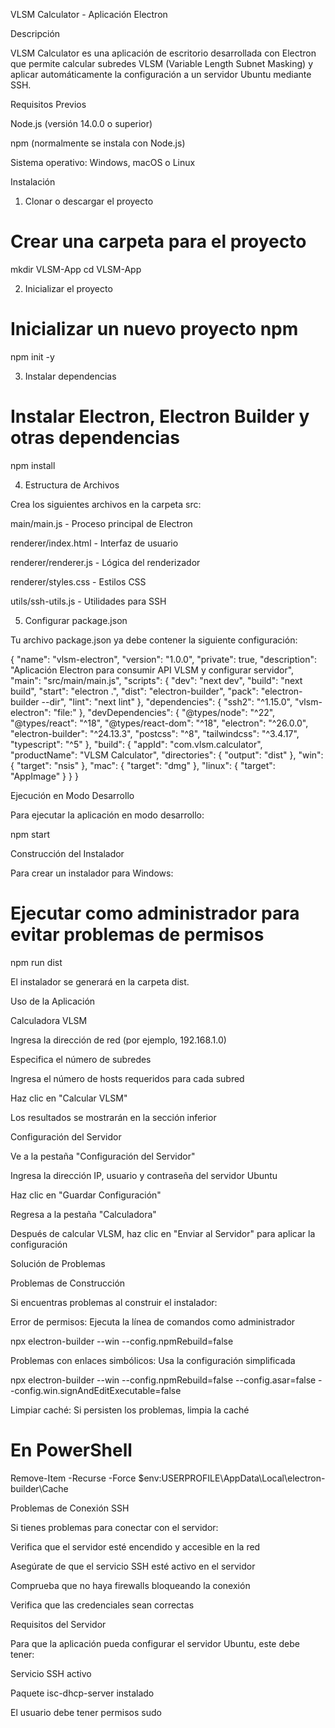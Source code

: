 VLSM Calculator - Aplicación Electron

Descripción

VLSM Calculator es una aplicación de escritorio desarrollada con Electron que permite calcular subredes VLSM (Variable Length Subnet Masking) y aplicar automáticamente la configuración a un servidor Ubuntu mediante SSH.

Requisitos Previos

Node.js (versión 14.0.0 o superior)

npm (normalmente se instala con Node.js)

Sistema operativo: Windows, macOS o Linux

Instalación

1. Clonar o descargar el proyecto

# Crear una carpeta para el proyecto
mkdir VLSM-App
cd VLSM-App

2. Inicializar el proyecto

# Inicializar un nuevo proyecto npm
npm init -y

3. Instalar dependencias

# Instalar Electron, Electron Builder y otras dependencias
npm install

4. Estructura de Archivos

Crea los siguientes archivos en la carpeta src:

main/main.js - Proceso principal de Electron

renderer/index.html - Interfaz de usuario

renderer/renderer.js - Lógica del renderizador

renderer/styles.css - Estilos CSS

utils/ssh-utils.js - Utilidades para SSH

5. Configurar package.json

Tu archivo package.json ya debe contener la siguiente configuración:

{
  "name": "vlsm-electron",
  "version": "1.0.0",
  "private": true,
  "description": "Aplicación Electron para consumir API VLSM y configurar servidor",
  "main": "src/main/main.js",
  "scripts": {
    "dev": "next dev",
    "build": "next build",
    "start": "electron .",
    "dist": "electron-builder",
    "pack": "electron-builder --dir",
    "lint": "next lint"
  },
  "dependencies": {
    "ssh2": "^1.15.0",
    "vlsm-electron": "file:"
  },
  "devDependencies": {
    "@types/node": "^22",
    "@types/react": "^18",
    "@types/react-dom": "^18",
    "electron": "^26.0.0",
    "electron-builder": "^24.13.3",
    "postcss": "^8",
    "tailwindcss": "^3.4.17",
    "typescript": "^5"
  },
  "build": {
    "appId": "com.vlsm.calculator",
    "productName": "VLSM Calculator",
    "directories": {
      "output": "dist"
    },
    "win": {
      "target": "nsis"
    },
    "mac": {
      "target": "dmg"
    },
    "linux": {
      "target": "AppImage"
    }
  }
}

Ejecución en Modo Desarrollo

Para ejecutar la aplicación en modo desarrollo:

npm start

Construcción del Instalador

Para crear un instalador para Windows:

# Ejecutar como administrador para evitar problemas de permisos
npm run dist

El instalador se generará en la carpeta dist.

Uso de la Aplicación

Calculadora VLSM

Ingresa la dirección de red (por ejemplo, 192.168.1.0)

Especifica el número de subredes

Ingresa el número de hosts requeridos para cada subred

Haz clic en "Calcular VLSM"

Los resultados se mostrarán en la sección inferior

Configuración del Servidor

Ve a la pestaña "Configuración del Servidor"

Ingresa la dirección IP, usuario y contraseña del servidor Ubuntu

Haz clic en "Guardar Configuración"

Regresa a la pestaña "Calculadora"

Después de calcular VLSM, haz clic en "Enviar al Servidor" para aplicar la configuración

Solución de Problemas

Problemas de Construcción

Si encuentras problemas al construir el instalador:

Error de permisos: Ejecuta la línea de comandos como administrador

npx electron-builder --win --config.npmRebuild=false

Problemas con enlaces simbólicos: Usa la configuración simplificada

npx electron-builder --win --config.npmRebuild=false --config.asar=false --config.win.signAndEditExecutable=false

Limpiar caché: Si persisten los problemas, limpia la caché

# En PowerShell
Remove-Item -Recurse -Force $env:USERPROFILE\AppData\Local\electron-builder\Cache

Problemas de Conexión SSH

Si tienes problemas para conectar con el servidor:

Verifica que el servidor esté encendido y accesible en la red

Asegúrate de que el servicio SSH esté activo en el servidor

Comprueba que no haya firewalls bloqueando la conexión

Verifica que las credenciales sean correctas

Requisitos del Servidor

Para que la aplicación pueda configurar el servidor Ubuntu, este debe tener:

Servicio SSH activo

Paquete isc-dhcp-server instalado

El usuario debe tener permisos sudo
